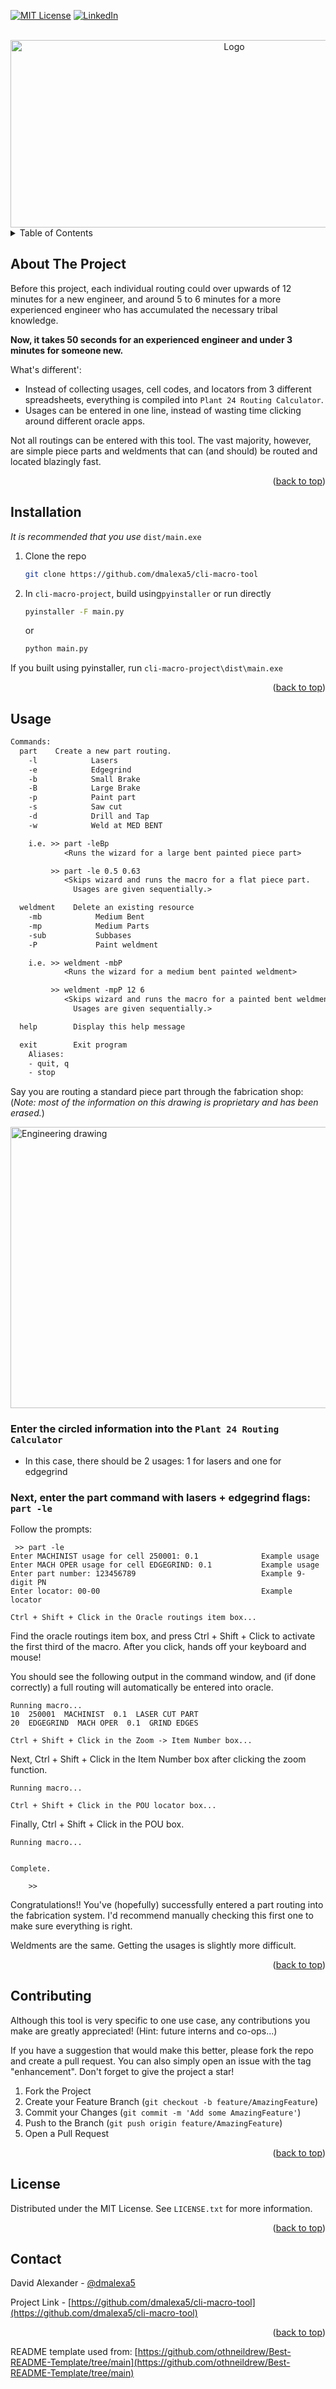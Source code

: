 [![MIT License][license-shield]][license-url]
[![LinkedIn][linkedin-shield]][linkedin-url]


<!-- PROJECT HEADER -->
<br />
<div align="center">
  <a href="https://github.com/othneildrew/Best-README-Template">
    <img src="images/screenshot.png" alt="Logo" width="700" height="300">
  </a>
</div>



<!-- TABLE OF CONTENTS -->
<details>
  <summary>Table of Contents</summary>
  <ol>
    <li><a href="#about-the-project">About The Project</a></li>
    <li><a href="#installation">Installation</a></li>
    <li><a href="#usage">Usage</a></li>
    <li><a href="#contributing">Contributing</a></li>
    <li><a href="#license">License</a></li>
    <li><a href="#contact">Contact</a></li>
  </ol>
</details>



<!-- ABOUT THE PROJECT -->
## About The Project

Before this project, each individual routing could over upwards of 12 minutes for a new engineer, and around 5 to 6 minutes for a more experienced engineer who has accumulated the necessary tribal knowledge.

**Now, it takes 50 seconds for an experienced engineer and under 3 minutes for someone new.**


What's different':
* Instead of collecting usages, cell codes, and locators from 3 different spreadsheets, everything is compiled into `Plant 24 Routing Calculator`.
* Usages can be entered in one line, instead of wasting time clicking around different oracle apps.

Not all routings can be entered with this tool. The vast majority, however, are simple piece parts and weldments that can (and should) be routed and located blazingly fast.

<p align="right">(<a href="#readme-top">back to top</a>)</p>


## Installation

_It is recommended that you use_ `dist/main.exe`

1. Clone the repo
   ```sh
   git clone https://github.com/dmalexa5/cli-macro-tool
   ```
2. In `cli-macro-project`, build using`pyinstaller` or run directly

   ```sh
   pyinstaller -F main.py
   ```
   or
   ```sh
   python main.py
   ```
If you built using pyinstaller, run `cli-macro-project\dist\main.exe`

<p align="right">(<a href="#readme-top">back to top</a>)</p>

<!-- USAGE EXAMPLES -->
## Usage

```txt
Commands:
  part    Create a new part routing.
    -l            Lasers
    -e            Edgegrind
    -b            Small Brake
    -B            Large Brake
    -p            Paint part
    -s            Saw cut
    -d            Drill and Tap
    -w            Weld at MED BENT

    i.e. >> part -leBp
            <Runs the wizard for a large bent painted piece part>

         >> part -le 0.5 0.63
            <Skips wizard and runs the macro for a flat piece part. 
              Usages are given sequentially.>

  weldment    Delete an existing resource
    -mb            Medium Bent
    -mp            Medium Parts
    -sub           Subbases
    -P             Paint weldment

    i.e. >> weldment -mbP
            <Runs the wizard for a medium bent painted weldment>

         >> weldment -mpP 12 6
            <Skips wizard and runs the macro for a painted bent weldment. 
              Usages are given sequentially.>

  help        Display this help message

  exit        Exit program
    Aliases:
    - quit, q
    - stop
```

Say you are routing a standard piece part through the fabrication shop: (_Note: most of the information on this drawing is proprietary and has been erased._)

<a href="https://github.com/othneildrew/Best-README-Template">
    <img src="images/example.png" alt="Engineering drawing" width="700" height="450">
</a>

<br>

### Enter the circled information into the `Plant 24 Routing Calculator`

- In this case, there should be 2 usages: 1 for lasers and one for edgegrind

### Next, enter the part command with lasers + edgegrind flags: `part -le`

Follow the prompts:
```
 >> part -le
Enter MACHINIST usage for cell 250001: 0.1              Example usage
Enter MACH OPER usage for cell EDGEGRIND: 0.1           Example usage
Enter part number: 123456789                            Example 9-digit PN
Enter locator: 00-00                                    Example locator

Ctrl + Shift + Click in the Oracle routings item box...

```
Find the oracle routings item box, and press Ctrl + Shift + Click to activate the first third of the macro. After you click, hands off your keyboard and mouse!

You should see the following output in the command window, and (if done correctly) a full routing will automatically be entered into oracle.

```
Running macro...
10  250001  MACHINIST  0.1  LASER CUT PART
20  EDGEGRIND  MACH OPER  0.1  GRIND EDGES

Ctrl + Shift + Click in the Zoom -> Item Number box...
```
Next, Ctrl + Shift + Click in the Item Number box after clicking the zoom function.
```
Running macro...

Ctrl + Shift + Click in the POU locator box...

```
Finally, Ctrl + Shift + Click in the POU box.
```
Running macro...


Complete.

    >> 
```

Congratulations!! You've (hopefully) successfully entered a part routing into the fabrication system. I'd recommend manually checking this first one to make sure everything is right.

Weldments are the same. Getting the usages is slightly more difficult.

<p align="right">(<a href="#readme-top">back to top</a>)</p>



<!-- CONTRIBUTING -->
## Contributing

Although this tool is very specific to one use case, any contributions you make are greatly appreciated! (Hint: future interns and co-ops...)

If you have a suggestion that would make this better, please fork the repo and create a pull request. You can also simply open an issue with the tag "enhancement".
Don't forget to give the project a star!

1. Fork the Project
2. Create your Feature Branch (`git checkout -b feature/AmazingFeature`)
3. Commit your Changes (`git commit -m 'Add some AmazingFeature'`)
4. Push to the Branch (`git push origin feature/AmazingFeature`)
5. Open a Pull Request

<p align="right">(<a href="#readme-top">back to top</a>)</p>

<!-- LICENSE -->
## License

Distributed under the MIT License. See `LICENSE.txt` for more information.

<p align="right">(<a href="#readme-top">back to top</a>)</p>


<!-- CONTACT -->
## Contact

David Alexander - [@dmalexa5](https://github.com/dmalexa5/)

Project Link - [https://github.com/dmalexa5/cli-macro-tool](https://github.com/dmalexa5/cli-macro-tool)

<p align="right">(<a href="#readme-top">back to top</a>)</p>

README template used from: [https://github.com/othneildrew/Best-README-Template/tree/main](https://github.com/othneildrew/Best-README-Template/tree/main)

<!-- MARKDOWN LINKS & IMAGES -->
<!-- https://www.markdownguide.org/basic-syntax/#reference-style-links -->
[license-shield]: https://img.shields.io/github/license/othneildrew/Best-README-Template.svg?style=for-the-badge
[license-url]: https://github.com/dmalexa5/cli-macro-tool/blob/main/LICENSE
[linkedin-shield]: https://img.shields.io/badge/-LinkedIn-black.svg?style=for-the-badge&logo=linkedin&colorB=555
[linkedin-url]: https://www.linkedin.com/in/dmalexa5/
